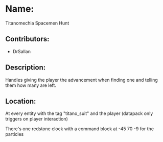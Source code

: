 # Name:
Titanomechia Spacemen Hunt

## Contributors:
- DrSallan

## Description:
Handles giving the player the advancement when finding one and telling them how many are left.

## Location:
At every entity with the tag "titano_suit" and the player (datapack only triggers on player interaction)

There's one redstone clock with a command block at -45 70 -9 for the particles